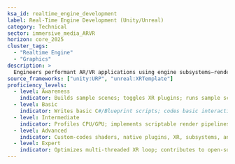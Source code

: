 ```yaml
---
ksa_id: realtime_engine_development
label: Real-Time Engine Development (Unity/Unreal)
category: Technical
sector: immersive_media_ARVR
horizon: core_2025
cluster_tags:
  - "Realtime Engine"
  - "Graphics"
description: >
  Engineers performant AR/VR applications using engine subsystems—rendering, physics, XR plugin management, shaders, and build pipelines.
source_frameworks: ["unity:URP", "unreal:XRTemplate"]
proficiency_levels:
  - level: Awareness
    indicator: Builds sample scenes; toggles XR plugins; runs sample scene on target device.
  - level: Basic
    indicator: Writes basic C#/Blueprint scripts; codes basic interactions; builds Android and iOS packages; manages prefabs/actors for multiple headsets.
  - level: Intermediate
    indicator: Profiles CPU/GPU; implements scriptable render pipelines and asset bundles; implements multiplayer replications.
  - level: Advanced
    indicator: Custom-codes shaders, native plugins, XR, subsystems, and build automations (CI/CD).
  - level: Expert
    indicator: Optimizes multi-threaded XR loop; contributes to open-source XR engine modules.
---
```

